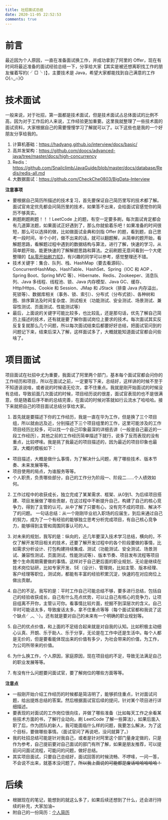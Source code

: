 ```yaml
---
title: 社招面试总结
date: 2020-11-05 22:52:53
comments: true
---
```


# 前言

最近因为个人原因，一直在准备面试换工作，并成功拿到了阿里的 Offer，现在有时间将最近准备的面试经验总结一下，分享给大家【其实是被还想离职找工作的朋友催着写的( ╯□╰ )】，主要技术是 Java，希望大家都能找到自己满意的工作O(∩_∩)O

# 技术面试

一般来说，对于社招，第一面都是技术面试，但是技术面试占总体面试的比例不高，因为对于工作后的人来说，工作经验更加重要。这里我就整理了一些技术面的面试资料，大家根据自己的需要慢慢学习了解就可以了。以下这些也是我的一个好朋友分享给我的。

1. 计算机基础：https://hadyang.github.io/interview/docs/basic/
2. 高并发架构：https://github.com/doocs/advanced-java/tree/master/docs/high-concurrency
3. Redis：https://github.com/Snailclimb/JavaGuide/blob/master/docs/database/Redis/redis-all.md
4. 大数据面试：https://github.com/CheckChe0803/BigData-Interview

**注意事项**

* 要根据自己简历所描述的技术复习，首先要保证自己简历里写的技术都了解。面试官肯定优先都会问简历里的技术，如果答不出来，会给面试官感觉你的简历不够真实。
* 刷题刷题刷题！！！LeetCode 上的题，有空一定要多刷，每次面试肯定都会有几道算法题，如果面试正好遇到了，那么你就偷着乐吧！如果准备的时间很短，那么可以选择的做，比如做面试金典和剑指 Offer 的题，看到题，自己思考一段时间，半个小时，做不出来的话，就可以翻题解，从简单的题开始，看解题思路，看解题过程中遇到的数据结构与算法，进行了解，快速的学习，从简单题开始，能更快速的了解解题思路和算法。之前刷题无意间看到一个大佬整理的【[从零开始刷力扣](https://leetcode-cn.com/circle/article/48kq9d/)】，有兴趣的同学可以参考，感觉整理还不错。
* 技术关键字：集合、队列、栈、HashMap（要去看源码）、ConcurrentHashMap、HashTable、HashSet、Spring（IOC 和 AOP 、Spring Boot、Spring MVC 等）、Hibernate、Redis、Zookeeper、消息队列、Java 多线程、线程池、锁、Java 内存模型、Java GC、缓存、Http/Https、Cookie 和 Session、JMap 和 JStack（排查 Java 内存溢出，死锁等）、数据库相关（事务、锁、索引）、分布式（分布式锁）、各种树和图、排序算法及时间复杂度、测试相关（功能测试、安全测试、场景测试、兼容性测试、页面测试、性能测试等）
* 最后，上面说的关键字可能比较多，也比较乱，还是那句话，优先了解自己简历上描述的技术，还有就是要了解你面试岗位上要求的技术。每次面试其实反反复复就那么几个问题，所以每次面试结束后都要好好总结，把面试官问到的问题记下来，结束后深入了解，这样面试多了，大概就能知道面试官都会问些啥了。

# 项目面试

项目面试在社招中尤为重要，我面试了阿里两个部门，基本每个面试官都会问你的工作经历和项目，所以在面试之前，一定要写下来，总结好，这样讲的时候不至于不知道该说啥，或者说的时候语无伦次，拿不住重点。我就是刚开始面试的时候没有总结，导致前面几次面试的时候，项目经历说的很差，面试官表现的也不是很满意，但是随着后序不断的总结完善，在面试的时候对答就如行云流水了哈哈哈。接下来就把自己的项目面试总结分享给大家。

1. 首先就是要描述下你的工作经历，我是一直在华为工作，但是换了三个项目组，所以就由远及近，分别描述下三个项目组里的工作，这里可能涉及的工作项目经历比较多，可以找一个自己印象最深的详细去讲（一般是自己最近的一段工作经历），其他之前的工作经历简单描述下就行，说多了反而表现的没有重点，比较啰嗦。我是挑了我最近的项目描述的，因为最近的项目印象也最深，大概的模板如下：
 * 项目描述，大概是做什么事情，为了解决什么问题，用了哪些技术、版本节奏、未来发展等等。
 * 项目使用的局点，为谁服务等等。
 * 个人职责，负责哪些部分，自己的工作分为阶段一、阶段二……个人绩效如何。

2. 工作过程中的收获成长，独立完成了某某需求、框架、从0到1、为后续项目搭建、项目发展做了哪些贡献，在这过程中不断提升自己，构建了自己的核心竞争力，得到了主管的认可。从中了解了只要有心，没有完不成的项目、解决不了的问题。
一句话总结：从一个刚刚毕业初入职场的应届生，到后来通过自己的努力，成为了一个有经验的能够独立思考分析完成项目，有自己核心竞争力，能够得到主管和周围同事认可的人。

3. 对未来的规划，我写的是：纵向的，近几年要深入技术学习总结，横向的，不仅了解开发项目相关的技术，还要了解开发过程中的各个阶段要做的事情，比如需求分析设计、打包构建持续集成、测试（功能测试、安全测试、场景测试、兼容性测试、页面测试、性能测试等）、版本节奏、项目发布流程等项目整个生命周期需要做的事情。这样对于自己更后面的职业规划，无论是继续在技术岗位钻研，比如专家开发、SE（设计）、管理岗，比如主管、版本经理、客户经理等职位，测试岗，都能有丰富的经验积累沉淀，快速的在对应岗位上做出贡献。

4. 自己的不足。我写的是：平时工作自己可能总结不够，要多进行总结，包括自己的经验收获成长，自己有什么亮点优势，可以让自己有核心的竞争力，让项目组离不开你，主管认可你。看事情比较片面，挖掘不到深层次的含义。自己平时可能话太多，导致废话太多，拿不住重点等等（每个面试官都和我说了这个缺点╯︿╰）。还有就是要对自己的未来有一个明确的职业规划等。

5. 自己的优点价值，和上面的不足结合起来就是对自我的认知。比如积极主动细心认真、开朗、乐于助人、乐于分享，无论是在工作中还是生活中。每个人都是无价的，但是要看能体现出来的价值有多少，为社会带来的价值，为工作，为公司所带来的价值。

6. 为什么换工作，个人原因，家庭原因，现在项目组的不足，导致无法满足自己的职业发展等等。

7. 有没有什么问题要问面试官，要了解岗位的哪些方面等等。

**注意点**

* 一般刚开始介绍工作经历的时候都是简洁明了，能够抓住重点，针对面试问题，给出提炼总结的答案。然后根据面试官后续的提问，针对某个项目进行详细描述。
* 要表现的对面试的工作岗位很向往，并做了哪些准备（比如每天工作之余看某些技术方面的书，了解行业动向，刷 LeetCode 了解一些算法），如果后面入职了后，作为团队的新人，我可能面临什么样的问题，我要怎么解决，为了这个目标，要做哪些事情。（面试官问了再说吧，没问就算了。）
* 我的社招总结可能是针对我自己，或者是针对阿里这个部门量身定做的，只是作为参考，自己提前要对自己面试的部门有所了解，如果是朋友推荐，可以提前问问面试流程，可能问的问题，做好总结。
* 其实项目面试，只要自己总结好，面试回答的时候流畅、不啰嗦，一问一答，不会说不出来，就基本没问题了。~~所以我上面说的可能都是废话哈哈哈哈哈！~~

# 后续

* 根据现在的笔记，能想到的就这么多了，如果后续还想到了什么，还会进行持续的补充，大家加油~
* 附自己的一份简历：[个人简历](/resume/)